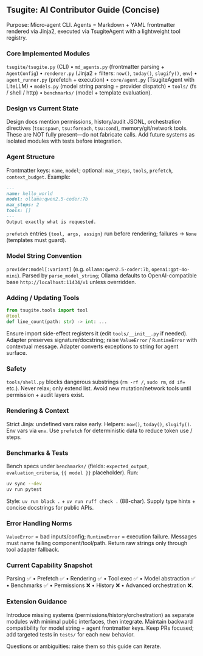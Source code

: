 ## Tsugite: AI Contributor Guide (Concise)

Purpose: Micro‑agent CLI. Agents = Markdown + YAML frontmatter rendered via Jinja2, executed via TsugiteAgent with a lightweight tool registry.

### Core Implemented Modules
`tsugite/tsugite.py` (CLI) • `md_agents.py` (frontmatter parsing + `AgentConfig`) • `renderer.py` (Jinja2 + filters: `now()`, `today()`, `slugify()`, `env`) • `agent_runner.py` (prefetch + execution) • `core/agent.py` (TsugiteAgent with LiteLLM) • `models.py` (model string parsing + provider dispatch) • `tools/` (fs / shell / http) • `benchmarks/` (model + template evaluation).

### Design vs Current State
Design docs mention permissions, history/audit JSONL, orchestration directives (`tsu:spawn`, `tsu:foreach`, `tsu:cond`), memory/git/network tools. These are NOT fully present—do not fabricate calls. Add future systems as isolated modules with tests before integration.

### Agent Structure
Frontmatter keys: `name`, `model`; optional: `max_steps`, `tools`, `prefetch`, `context_budget`. Example:
```markdown
---
name: hello_world
model: ollama:qwen2.5-coder:7b
max_steps: 2
tools: []
---
Output exactly what is requested.
```
`prefetch` entries `{tool, args, assign}` run before rendering; failures -> `None` (templates must guard).

### Model String Convention
`provider:model[:variant]` (e.g. `ollama:qwen2.5-coder:7b`, `openai:gpt-4o-mini`). Parsed by `parse_model_string`; Ollama defaults to OpenAI-compatible base `http://localhost:11434/v1` unless overridden.

### Adding / Updating Tools
```python
from tsugite.tools import tool
@tool
def line_count(path: str) -> int: ...
```
Ensure import side-effect registers it (edit `tools/__init__.py` if needed). Adapter preserves signature/docstring; raise `ValueError` / `RuntimeError` with contextual message. Adapter converts exceptions to string for agent surface.

### Safety
`tools/shell.py` blocks dangerous substrings (`rm -rf /`, `sudo rm`, `dd if=` etc.). Never relax; only extend list. Avoid new mutation/network tools until permission + audit layers exist.

### Rendering & Context
Strict Jinja: undefined vars raise early. Helpers: `now()`, `today()`, `slugify()`. Env vars via `env`. Use `prefetch` for deterministic data to reduce token use / steps.

### Benchmarks & Tests
Bench specs under `benchmarks/` (fields: `expected_output`, `evaluation_criteria`, `{{ model }}` placeholder). Run:
```bash
uv sync --dev
uv run pytest
```
Style: `uv run black .` + `uv run ruff check .` (88-char). Supply type hints + concise docstrings for public APIs.

### Error Handling Norms
`ValueError` = bad inputs/config; `RuntimeError` = execution failure. Messages must name failing component/tool/path. Return raw strings only through tool adapter fallback.

### Current Capability Snapshot
Parsing ✅ • Prefetch ✅ • Rendering ✅ • Tool exec ✅ • Model abstraction ✅ • Benchmarks ✅ • Permissions ❌ • History ❌ • Advanced orchestration ❌.

### Extension Guidance
Introduce missing systems (permissions/history/orchestration) as separate modules with minimal public interfaces, then integrate. Maintain backward compatibility for model string + agent frontmatter keys. Keep PRs focused; add targeted tests in `tests/` for each new behavior.

Questions or ambiguities: raise them so this guide can iterate.